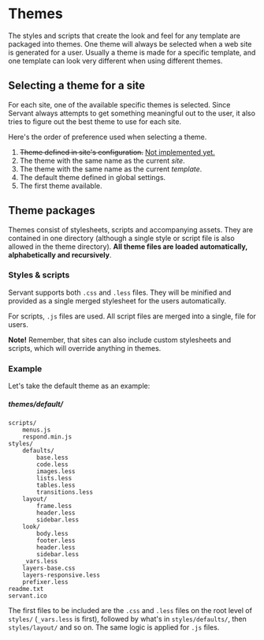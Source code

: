 
# Themes

The styles and scripts that create the look and feel for any template are packaged into themes. One theme will always be selected when a web site is generated for a user. Usually a theme is made for a specific template, and one template can look very different when using different themes.



## Selecting a theme for a site

For each site, one of the available specific themes is selected. Since Servant always attempts to get something meaningful out to the user, it also tries to figure out the best theme to use for each site.

Here's the order of preference used when selecting a theme.

1. <del>Theme defined in site's configuration.</del> <ins>Not implemented yet.</ins>
2. The theme with the same name as the current *site*.
3. The theme with the same name as the current *template*.
4. The default theme defined in global settings.
5. The first theme available.



## Theme packages

Themes consist of stylesheets, scripts and accompanying assets. They are contained in one directory (although a single style or script file is also allowed in the theme directory). **All theme files are loaded automatically, alphabetically and recursively**.

### Styles & scripts

Servant supports both `.css` and `.less` files. They will be minified and provided as a single merged stylesheet for the users automatically.

For scripts, `.js` files are used. All script files are merged into a single, file for users.

**Note!** Remember, that sites can also include custom stylesheets and scripts, which will override anything in themes.



### Example

Let's take the default theme as an example:

##### themes/default/
	scripts/
		menus.js
		respond.min.js
	styles/
		defaults/
			base.less
			code.less
			images.less
			lists.less
			tables.less
			transitions.less
		layout/
			frame.less
			header.less
			sidebar.less
		look/
			body.less
			footer.less
			header.less
			sidebar.less
		_vars.less
		layers-base.css
		layers-responsive.less
		prefixer.less
	readme.txt
	servant.ico

The first files to be included are the `.css` and `.less` files on the root level of `styles/` (`_vars.less` is first), followed by what's in `styles/defaults/`, then `styles/layout/` and so on. The same logic is applied for `.js` files.

